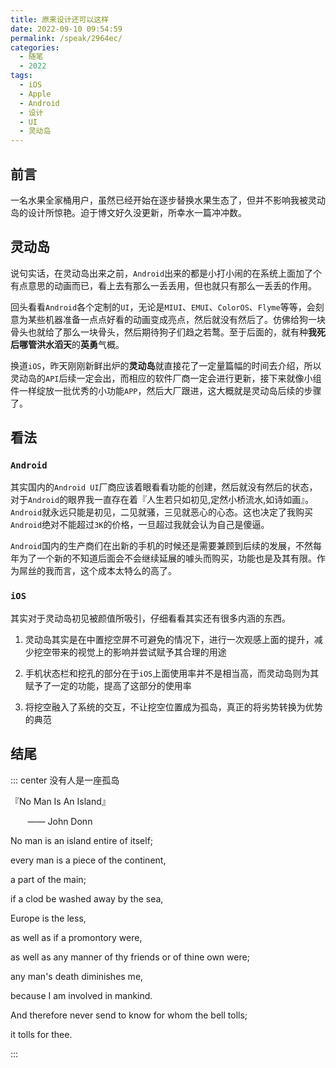 ```yaml
---
title: 原来设计还可以这样
date: 2022-09-10 09:54:59
permalink: /speak/2964ec/
categories:
  - 随笔
  - 2022
tags:
  - iOS
  - Apple
  - Android
  - 设计
  - UI
  - 灵动岛
---
```


## 前言

一名水果全家桶用户，虽然已经开始在逐步替换水果生态了，但并不影响我被灵动岛的设计所惊艳。迫于博文好久没更新，所幸水一篇冲冲数。

<!-- more -->

<InArticleAdsense
    data-ad-client="ca-pub-1725717718088510"
    data-ad-slot="4281148213">
</InArticleAdsense>

## 灵动岛

说句实话，在灵动岛出来之前，`Android`出来的都是小打小闹的在系统上面加了个有点意思的动画而已，看上去有那么一丢丢用，但也就只有那么一丢丢的作用。

回头看看`Android`各个定制的`UI`，无论是`MIUI`、`EMUI`、`ColorOS`、`Flyme`等等，会刻意为某些机器准备一点点好看的动画变成亮点，然后就没有然后了。仿佛给狗一块骨头也就给了那么一块骨头，然后期待狗子们趋之若鹜。至于后面的，就有种**我死后哪管洪水滔天**的**英勇**气概。

换道`iOS`，昨天刚刚新鲜出炉的**灵动岛**就直接花了一定量篇幅的时间去介绍，所以灵动岛的`API`后续一定会出，而相应的软件厂商一定会进行更新，接下来就像小组件一样绽放一批优秀的小功能`APP`，然后大厂跟进，这大概就是灵动岛后续的步骤了。


## 看法

### `Android`

其实国内的`Android UI`厂商应该着眼看看功能的创建，然后就没有然后的状态，对于`Android`的眼界我一直存在着『人生若只如初见,定然小桥流水,如诗如画』。`Android`就永远只能是初见，二见就骚，三见就恶心的心态。这也决定了我购买`Android`绝对不能超过`3K`的价格，一旦超过我就会认为自己是傻逼。

`Android`国内的生产商们在出新的手机的时候还是需要兼顾到后续的发展，不然每年为了一个新的不知道后面会不会继续延展的噱头而购买，功能也是及其有限。作为屌丝的我而言，这个成本太特么的高了。

### `iOS`

其实对于灵动岛初见被颜值所吸引，仔细看看其实还有很多内涵的东西。

1. 灵动岛其实是在中置挖空屏不可避免的情况下，进行一次观感上面的提升，减少挖空带来的视觉上的影响并尝试赋予其合理的用途

2. 手机状态栏和挖孔的部分在于`iOS`上面使用率并不是相当高，而灵动岛则为其赋予了一定的功能，提高了这部分的使用率

3. 将挖空融入了系统的交互，不让挖空位置成为孤岛，真正的将劣势转换为优势的典范

## 结尾


::: center 没有人是一座孤岛

『No Man Is An Island』 

&nbsp;&nbsp;&nbsp;&nbsp;&nbsp;&nbsp;&nbsp;—— John Donn

No man is an island entire of itself;

every man is a piece of the continent,

a part of the main;

if a clod be washed away by the sea,

Europe is the less,

as well as if a promontory were,

as well as any manner of thy friends or of thine own were;

any man's death diminishes me,

because I am involved in mankind.

And therefore never send to know for whom the bell tolls;

it tolls for thee.

:::




